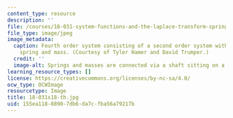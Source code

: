 ```yaml
---
content_type: resource
description: ''
file: /courses/18-031-system-functions-and-the-laplace-transform-spring-2019/155ea11888907db6da7cfba56a79217b_18-031s18-th.jpg
file_type: image/jpeg
image_metadata:
  caption: Fourth order system consisting of a second order system with additional
    spring and mass. (Courtesy of Tyler Hamer and David Trumper.)
  credit: ''
  image-alt: Springs and masses are connected via a shaft sitting on a metal surface.
learning_resource_types: []
license: https://creativecommons.org/licenses/by-nc-sa/4.0/
ocw_type: OCWImage
resourcetype: Image
title: 18-031s18-th.jpg
uid: 155ea118-8890-7db6-da7c-fba56a79217b
---
```

